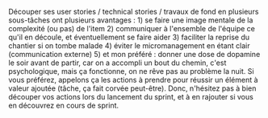  Découper ses user stories / technical stories / travaux de fond en plusieurs sous-tâches ont plusieurs avantages : 1) se faire une image mentale de la complexité (ou pas) de l'item  2) communiquer à l'ensemble de l'équipe ce qu'il en découle, et éventuellement se faire aider   3) faciliter la reprise du chantier si on tombe malade   4) éviter le micromanagement en étant clair (communication externe)  5) et mon préféré : donner une dose de dopamine le soir avant de partir, car on a accompli un bout du chemin, c'est psychologique, mais ça fonctionne, on ne rêve pas au problème la nuit.      Si vous préférez, appelons ça les actions à prendre pour réussir un élément à valeur ajoutée (tâche, ça fait corvée peut-être). Donc, n'hésitez pas à bien découper vos actions lors du lancement du sprint, et à en rajouter si vous en découvrez en cours de sprint.